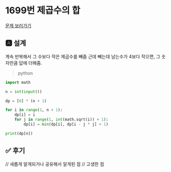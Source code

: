 # 1699번 제곱수의 합
[문제 보러가기](https://www.acmicpc.net/problem/1699)

## 🅰 설계
계속 반복해서 그 수보다 작은 제곱수를 빼줌 근데 빼는데 남는수가 4보다 작으면, 그 숫자만큼 답에 더해줌.


> python

```py
import math

n = int(input())

dp = [0] * (n + 1)

for i in range(1, n + 1):
    dp[i] = i
    for j in range(1, int(math.sqrt(i)) + 1):
        dp[i] = min(dp[i], dp[i - j * j] + 1)

print(dp[n])
```
## ✅ 후기
// 새롭게 알게되거나 공유해서 알게된 점
// 고생한 점

<!-- 
```py

``` -->